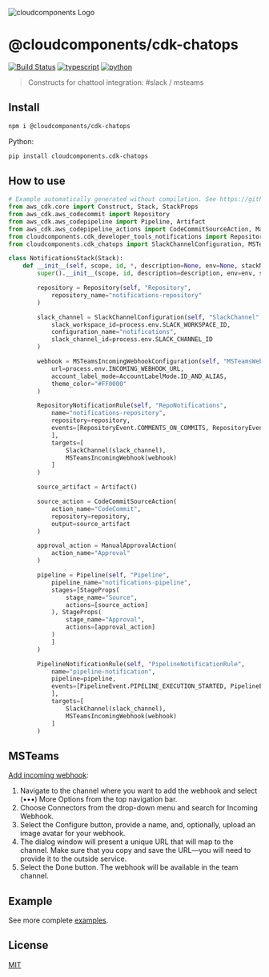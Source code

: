 ![cloudcomponents Logo](https://raw.githubusercontent.com/cloudcomponents/cdk-constructs/master/logo.png)

# @cloudcomponents/cdk-chatops

[![Build Status](https://travis-ci.org/cloudcomponents/cdk-constructs.svg?branch=master)](https://travis-ci.org/cloudcomponents/cdk-constructs)
[![typescript](https://img.shields.io/badge/jsii-typescript-blueviolet.svg)](https://www.npmjs.com/package/@cloudcomponents/cdk-chatops)
[![python](https://img.shields.io/badge/jsii-python-blueviolet.svg)](https://pypi.org/project/cloudcomponents.cdk-chatops/)

> Constructs for chattool integration: #slack / msteams

## Install

```bash
npm i @cloudcomponents/cdk-chatops
```

Python:

```bash
pip install cloudcomponents.cdk-chatops
```

## How to use

```python
# Example automatically generated without compilation. See https://github.com/aws/jsii/issues/826
from aws_cdk.core import Construct, Stack, StackProps
from aws_cdk.aws_codecommit import Repository
from aws_cdk.aws_codepipeline import Pipeline, Artifact
from aws_cdk.aws_codepipeline_actions import CodeCommitSourceAction, ManualApprovalAction
from cloudcomponents.cdk_developer_tools_notifications import RepositoryNotificationRule, PipelineNotificationRule, RepositoryEvent, PipelineEvent, SlackChannel, MSTeamsIncomingWebhook
from cloudcomponents.cdk_chatops import SlackChannelConfiguration, MSTeamsIncomingWebhookConfiguration, AccountLabelMode

class NotificationsStack(Stack):
    def __init__(self, scope, id, *, description=None, env=None, stackName=None, tags=None, synthesizer=None, terminationProtection=None):
        super().__init__(scope, id, description=description, env=env, stackName=stackName, tags=tags, synthesizer=synthesizer, terminationProtection=terminationProtection)

        repository = Repository(self, "Repository",
            repository_name="notifications-repository"
        )

        slack_channel = SlackChannelConfiguration(self, "SlackChannel",
            slack_workspace_id=process.env.SLACK_WORKSPACE_ID,
            configuration_name="notifications",
            slack_channel_id=process.env.SLACK_CHANNEL_ID
        )

        webhook = MSTeamsIncomingWebhookConfiguration(self, "MSTeamsWebhook",
            url=process.env.INCOMING_WEBHOOK_URL,
            account_label_mode=AccountLabelMode.ID_AND_ALIAS,
            theme_color="#FF0000"
        )

        RepositoryNotificationRule(self, "RepoNotifications",
            name="notifications-repository",
            repository=repository,
            events=[RepositoryEvent.COMMENTS_ON_COMMITS, RepositoryEvent.PULL_REQUEST_CREATED, RepositoryEvent.PULL_REQUEST_MERGED
            ],
            targets=[
                SlackChannel(slack_channel),
                MSTeamsIncomingWebhook(webhook)
            ]
        )

        source_artifact = Artifact()

        source_action = CodeCommitSourceAction(
            action_name="CodeCommit",
            repository=repository,
            output=source_artifact
        )

        approval_action = ManualApprovalAction(
            action_name="Approval"
        )

        pipeline = Pipeline(self, "Pipeline",
            pipeline_name="notifications-pipeline",
            stages=[StageProps(
                stage_name="Source",
                actions=[source_action]
            ), StageProps(
                stage_name="Approval",
                actions=[approval_action]
            )
            ]
        )

        PipelineNotificationRule(self, "PipelineNotificationRule",
            name="pipeline-notification",
            pipeline=pipeline,
            events=[PipelineEvent.PIPELINE_EXECUTION_STARTED, PipelineEvent.PIPELINE_EXECUTION_FAILED, PipelineEvent.PIPELINE_EXECUTION_SUCCEEDED, PipelineEvent.MANUAL_APPROVAL_NEEDED, PipelineEvent.MANUAL_APPROVAL_SUCCEEDED
            ],
            targets=[
                SlackChannel(slack_channel),
                MSTeamsIncomingWebhook(webhook)
            ]
        )
```

## MSTeams

[Add incoming webhook](https://docs.microsoft.com/de-de/microsoftteams/platform/webhooks-and-connectors/how-to/add-incoming-webhook):

1. Navigate to the channel where you want to add the webhook and select (•••) More Options from the top navigation bar.
2. Choose Connectors from the drop-down menu and search for Incoming Webhook.
3. Select the Configure button, provide a name, and, optionally, upload an image avatar for your webhook.
4. The dialog window will present a unique URL that will map to the channel. Make sure that you copy and save the URL—you will need to provide it to the outside service.
5. Select the Done button. The webhook will be available in the team channel.

## Example

See more complete [examples](https://github.com/cloudcomponents/cdk-constructs/tree/master/examples).

## License

[MIT](./LICENSE)
